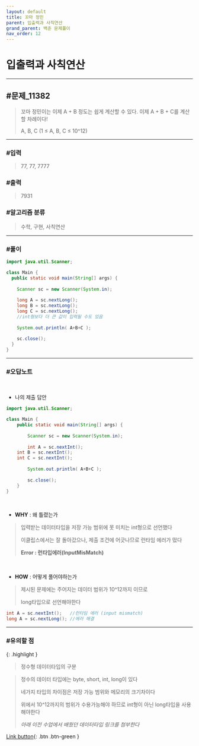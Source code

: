 ```yaml
---
layout: default
title: 꼬마 정민
parent: 입출력과 사칙연산
grand_parent: 백준 문제풀이
nav_order: 12
---
```


# 입출력과 사칙연산

---

## #문제_11382

> 꼬마 정민이는 이제 A + B 정도는 쉽게 계산할 수 있다. 이제 A + B + C를 계산할 차례이다!
>
> A, B, C (1 ≤ A, B, C ≤ 10^12)

---

### #입력

> 77, 77, 7777

### #출력

> 7931

### #알고리즘 분류

> 수학, 구현, 사칙연산

---

### #풀이

```java
import java.util.Scanner;

class Main {
  public static void main(String[] args) {
	  
    Scanner sc = new Scanner(System.in);
		
    long A = sc.nextLong();
    long B = sc.nextLong();
    long C = sc.nextLong();
    //int형보다 더 큰 값이 입력될 수도 있음
		
    System.out.println( A+B+C );
		
    sc.close();
  }
}
```

---

### #오답노트

<br/>

- 나의 제출 답안

```java
import java.util.Scanner;

class Main {
	public static void main(String[] args) {
	  
		Scanner sc = new Scanner(System.in);
		
		int A = sc.nextInt();
    int B = sc.nextInt();
    int C = sc.nextInt();
		
		System.out.println( A+B+C );
		
		sc.close();
	}
}
```

<br/>

- **WHY** : 왜 틀렸는가

> 입력받는 데이터타입을 저장 가능 범위에 못 미치는 int형으로 선언했다
>
> 이클립스에서는 잘 돌아갔으나, 제출 조건에 어긋나므로 런타임 에러가 떴다
>
> **Error : 런타입에러(InputMisMatch)**

<br/>

- **HOW** : 어떻게 풀어야하는가

> 제시된 문제에는 주어지는 데이터 범위가 10^12까지 이므로
>
> long타입으로 선언해야한다

```java
int A = sc.nextInt();   //런타임 에러 (input mismatch)
long A = sc.nextLong(); //에러 해결
```

---

### #유의할 점

{: .highlight }
> 정수형 데이터타입의 구분

> 정수의 데이터 타입에는 byte, short, int, long이 있다
>
> 네가지 타입의 차이점은 저장 가능 범위와 메모리의 크기차이다
>
> 위에서 10^12까지의 범위가 수용가능해야 하므로 int형이 아닌 long타입을 사용해야한다
>
> _아래 이전 수업에서 배웠던 데이터타입 링크를 첨부한다_


[Link button](https://jgoo99.github.io/docs/programing.md/java.md/data_type/){: .btn .btn-green }